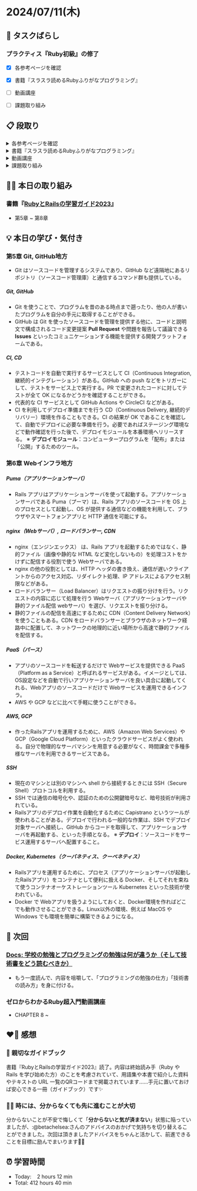 # 2024/07/11(木)
## 🧩 タスクばらし
### プラクティス『Ruby初級』の修了
- [x] 各参考ページを確認
- [x] 書籍『スラスラ読めるRubyふりがなプログラミング』
- [ ] 動画講座
- [ ] 課題取り組み


## 📋 段取り
<details><summary>各参考ページを確認</summary>

- [x] [ホワイの(感動的)Rubyガイド](http://www.aoky.net/articles/why_poignant_guide_to_ruby/chapter-1.html)
- [x] [TryRuby](https://try.ruby-lang.org/)
- [x] [ゼロからわかるRuby超入門の読み方](https://bootcamp.fjord.jp/pages/289)
- [x] [学習を加速させるインデックス読書術](https://qiita.com/dkatsura/items/3364b293ed1451a66a8a)
- [x] [Ruby の公式リファレンスが読めるようになる本](https://zenn.dev/jnchito/books/how-to-read-ruby-reference)
- [x] [オブジェクト指向スクリプト言語 Ruby リファレンスマニュアル](https://docs.ruby-lang.org/ja/latest/doc/index.html)
- [x] [【新人プログラマ応援】公式ドキュメントも読もう - Qiita](https://qiita.com/chooyan_eng/items/cd0d3174b77ff1e02c3f)
</details>

<details><summary>書籍『スラスラ読めるRubyふりがなプログラミング』</summary>

- [x] Chapter 1
- [x] Chapter 2
- [x] Chapter 3
- [x] Chapter 4
</details>

<details><summary>動画講座</summary>

- [ ] [ゼロからわかるRuby超入門動画講座](https://bootcamp.fjord.jp/pages/374)
   - [x] CHAPTER 2
   - [x] CHAPTER 3
   - [x] CHAPTER 4
   - [x] CHAPTER 5
   - [x] CHAPTER 6
   - [x] CHAPTER 7
   - [x] CHAPTER 8
   - [ ] CHAPTER 9
   - [ ] CHAPTER 10
   - [ ] CHAPTER 11
</details>

<details><summary>課題取り組み</summary>

- [ ] ゼロからわかる Ruby 超入門の各章の練習問題
   - [x] CHAPTER 2
   - [x] CHAPTER 3
   - [x] CHAPTER 4
   - [x] CHAPTER 5
   - [x] CHAPTER 6
   - [x] CHAPTER 7
   - [ ] CHAPTER 8
   - [ ] CHAPTER 9
   - [ ] CHAPTER 10
- [ ] [TryRuby](https://try.ruby-lang.org/)
</details>


## ✍🏻 本日の取り組み
### 書籍『[RubyとRailsの学習ガイド2023](https://garnettech373.com/books/rrsg.html)』
- 第5章 ~ 第8章


## 💡 本日の学び・気付き
### 第5章 Git, GitHub地方
- Git はソースコードを管理するシステムであり、GitHub など遠隔地にあるリポジトリ（ソースコード管理庫）と通信するコマンド群も提供している。

##### Git, GitHub
- Git を使うことで、プログラムを昔のある時点まで遡ったり、他の人が書いたプログラムを自分の手元に取得することができる。
- GitHub は Git を使ったソースコードを管理を提供する他に、コードと説明文で構成されるコード変更提案 **Pull Request** や問題を報告して議論できる **Issues** といったコミュニケーションする機能を提供する開発プラットフォームである。

##### CI, CD
- テストコードを自動で実行するサービスとして CI（Continuous Integration, 継続的インテグレーション）がある。GitHub への push などをトリガーにして、テストをサービス上で実行する。PR で変更されたコードに対してテストが全て OK になるかどうかを確認することができる。
- 代表的な CI サービスとして GitHub Actions や CircleCI などがある。
- CI を利用してデプロイ準備までを行う CD（Continuous Delivery, 継続的デリバリー）環境を作ることもできる。CI の結果が OK であることを確認して、自動でデプロイに必要な準備を行う。必要であればステージング環境などで動作確認を行った後で、デプロイモジュールを本番環境へリリースする。
※ **デプロイモジュール**：コンピュータープログラムを「配布」または「公開」するためのツール。


### 第6章 Webインフラ地方
##### Puma（アプリケーションサーバ）
- Rails アプリはアプリケーションサーバを使って起動する。アプリケーションサーバである Puma（プーマ）は、Rails アプリのソースコードを OS 上のプロセスとして起動し、OS が提供する通信などの機能を利用して、ブラウザやスマートフォンアプリと HTTP 通信を可能にする。

##### nginx（Webサーバ）, ロードバランサー, CDN
- nginx（エンジンエックス） は、Rails アプリを起動するためではなく、静的ファイル（画像や静的な HTML など変化しないもの）を処理コストをかけずに配信する役割で使う Webサーバである。
- nginx の他の役割としては、HTTP ヘッダの書き換え、通信が遅いクライアントからのアクセス対応、リダイレクト処理、IP アドレスによるアクセス制限などがある。
- ロードバランサー（Load Balancer）はリクエストの振り分けを行う。リクエストの内容に応じて処理を行う Webサーバ（アプリケーションサーバや静的ファイル配信 webサーバ）を選び、リクエストを振り分ける。
- 静的ファイルの配信を高速にするために CDN（Content Delivery Network）を使うこともある。CDN をロードバランサーとブラウザのネットワーク経路中に配置して、ネットワークの地理的に近い場所から高速で静的ファイルを配信する。

##### PaaS（パース）
- アプリのソースコードを転送するだけで Webサービスを提供できる PaaS（Platform as a Service）と呼ばれるサービスがある。イメージとしては、OS設定などを自動で行いアプリケーションサーバを良い具合に起動してくれる、Webアプリのソースコードだけで Webサービスを運用できるインフラ。
- AWS や GCP などに比べて手軽に使うことができる。

##### AWS, GCP
- 作ったRailsアプリを運用するために、AWS（Amazon Web Services）や GCP（Google Cloud Platform）といったクラウドサービスがよく使われる。自分で物理的なサーバマシンを用意する必要がなく、時間課金で多種多様なサーバを利用できるサービスである。
 
##### SSH
- 現在のマシンとは別のマシンへ shell から接続するときには SSH（Secure Shell）プロトコルを利用する。
- SSH では通信の暗号化や、認証のための公開鍵暗号など、暗号技術が利用されている。
- Railsアプリのデプロイ作業を自動化するために Capistrano というツールが使われることがある。デプロイで行われる一般的な作業は、SSH でデプロイ対象サーバへ接続し、GitHub からコードを取得して、アプリケーションサーバを再起動する、といった手順となる。
※ **デプロイ**：ソースコードをサービス運用するサーバへ配置すること。

##### Docker, Kubernetes（クーバネティス、クーベネティス）
- Railsアプリを運用するために、プロセス（アプリケーションサーバが起動したRailsアプリ）をコンテナとして便利に扱える Docker、そしてそれを束ねて使うコンテナオーケストレーションツール Kubernetes といった技術が使われている。
- Docker で Webアプリを扱うようにしておくと、Docker環境を作ればどこでも動作させることができる。Linux以外の環境、例えば MacOS や Windows でも環境を簡単に構築できるようになる。


## 📍 次回
### [Docs: 学校の勉強とプログラミングの勉強は何が違うか（そして技術書をどう読むべきか） ](https://bootcamp.fjord.jp/pages/346)
- もう一度読んで、内容を咀嚼して、「プログラミングの勉強の仕方」「技術書の読み方」を身に付ける。
### ゼロからわかるRuby超入門動画講座
- CHAPTER 8 ~


## ❤️‍🔥 感想
### 🚩 親切なガイドブック
書籍『RubyとRailsの学習ガイド2023』読了。内容は終始読み手（Ruby や Rails を学び始めた方）のことを考慮されていて、用語集や本書で紹介した資料やテキストの URL 一覧のQRコードまで掲載されています......手元に置いておけば安心できる一冊（ガイドブック）です✨

### 🏃🏻 時には、分からなくても先に進むことが大切
分からないことが不安で悔しくて「**分からないと気が済まない**」状態に陥っていましたが、:@betachelsea:さんのアドバイスのおかげで気持ちを切り替えることができました。次回は頂きましたアドバイスをちゃんと活かして、前進できることを目標に励んでまいります🏋🏻


## ⏰ 学習時間
- Today:&nbsp;&nbsp;&nbsp; 2 hours 12 min
- Total: 412 hours 40 min
